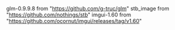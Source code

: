 glm-0.9.9.8         from "https://github.com/g-truc/glm"
stb_image           from "https://github.com/nothings/stb"
imgui-1.60          from "https://github.com/ocornut/imgui/releases/tag/v1.60"